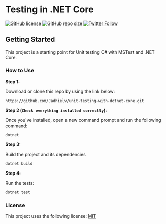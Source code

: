 # Testing in .NET Core 

[![GitHub license](https://img.shields.io/badge/license-MIT-blue.svg)](https://github.com/Jadhielv/unit-testing-with-dotnet-core/blob/master/LICENSE)
![GitHub repo size](https://img.shields.io/github/repo-size/jadhielv/unit-testing-with-dotnet-core)
[![Twitter Follow](https://img.shields.io/twitter/follow/jadhielv?style=social)](https://twitter.com/intent/follow?screen_name=jadhielv)

## Getting Started

This project is a starting point for Unit testing C# with MSTest and .NET Core.

### How to Use

**Step 1:**

Download or clone this repo by using the link below:

```
https://github.com/Jadhielv/unit-testing-with-dotnet-core.git
```

**Step 2 (```Check everything installed correctly```):**

Once you've installed, open a new command prompt and run the following command:

```
dotnet
```

**Step 3:**

Build the project and its dependencies

```
dotnet build
```

**Step 4:**

Run the tests:

```
dotnet test
```

### License

This project uses the following license: [MIT](<https://choosealicense.com/licenses/mit/>)